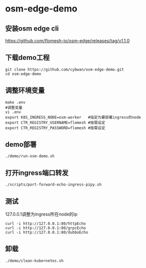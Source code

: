 # osm-edge-demo
## 安装osm edge cli

https://github.com/flomesh-io/osm-edge/releases/tag/v1.1.0

## 下载demo工程

```
git clone https://github.com/cybwan/osm-edge-demo.git
cd osm-edge-demo
```

## 调整环境变量

```
make .env
#调整变量
vi .env
export K8S_INGRESS_NODE=osm-worker   #指定为要部署ingress的node
export CTR_REGISTRY_USERNAME=flomesh #按需设定
export CTR_REGISTRY_PASSWORD=flomesh #按需设定
```

## demo部署

```
./demo/run-osm-demo.sh
```

## 打开ingress端口转发

```
./scripts/port-forward-echo-ingress-pipy.sh
```

## 测试 

127.0.0.1调整为ingress所在node的ip

```
curl -i http://127.0.0.1:80/httpEcho
curl -i http://127.0.0.1:80/grpcEcho
curl -i http://127.0.0.1:80/dubboEcho
```

## 卸载

```
./demo/clean-kubernetes.sh
```

